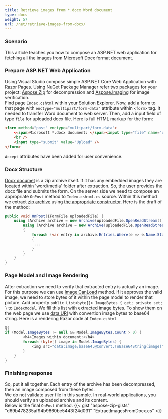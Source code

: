 ```yaml
---
title: Retrieve images from *.docx Word document
type: docs
weight: 57
url: /net/retrieve-images-from-docx/
---
```


### **Scenario**
This article teaches you how to compose an ASP.NET web application for fetching all the images from Microsoft Docx format document.

### **Prepare ASP.NET Web Application**
Using Visual Studio compose simple ASP.NET Core Web Application with Razor Pages. 
Using NuGet Package Manager refer two packages for your project: [Aspose.Zip](https://www.nuget.org/packages/Aspose.Zip/) for decompression and [Aspose.Imaging](https://www.nuget.org/packages/Aspose.Imaging/) for image verification.
<br/>
Find page `Index.cshtml` within your Solution Explorer. Now, add a form to that page with `enctype="multipart/form-data"` attribute within `<form>` tag. It needed to transfer Word document to web server. Then, add a input field of type `file` for uploaded docx file.
Here is full HTML markup for the form:
```html
<form method="post" enctype="multipart/form-data">
    <<span>Microsoft *.docx document: </span><input type="file" name="uploadedFile" required="required" accept=".docx" />   
    <br />
    <input type="submit" value="Upload" />
</form>
```
`Accept` attributes have been added for user convenience. 

### **Docx Structure** 
[Docx documet](https://docs.fileformat.com/word-processing/docx/) is a zip archive itself. If it has any embedded images they are located within 'word/media' folder after extraction. So, the user provides the docx file and submits the form. On the server side we need to compose an appropriate `OnPost` method to `Index.cshtml.cs` source. Within this method we extract [zip archive](https://reference.aspose.com/zip/net/aspose.zip/archive) using [the appropriate constructor](https://reference.aspose.com/zip/net/aspose.zip/archive/constructors/1).  Here is the draft of the method:
```c#
public void OnPost(IFormFile uploadedFile) {
    using (Archive archive = new Archive(uploadedFile.OpenReadStream())) {
        using (Archive archive = new Archive(uploadedFile.OpenReadStream()))
        {
            foreach (var entry in archive.Entries.Where(e => e.Name.StartsWith(@"word/media", StringComparison.InvariantCultureIgnoreCase)))
			{
			 ...
			}
		}	
    }
}
```

### **Page Model and Image Rendering**
After extraction we need to verify that extracted entry is actually an image. For this purpose we can use [Image.CanLoad](https://reference.aspose.com/imaging/net/aspose.imaging/image/methods/canload) method. If it approves the valid image, we need to store bytes of it within the page model to render that picture. Add property `public List<byte[]> ImageBytes { get; private set; }` to `IndexModel`. 
We fill this list with extracted image bytes. To show them on the web page we use [data URI](https://en.wikipedia.org/wiki/Data_URI_scheme) with convertion image bytes to base64 string.
Here is a rendering Razor code at `Index.cshtml`
```c#
@{
if (Model.ImageBytes != null && Model.ImageBytes.Count > 0) {
        <h4>Images within document:</h4>
        foreach (byte[] image in Model.ImageBytes) {
            <img src="data:image;base64,@Convert.ToBase64String(image)"/>
        }
    }
}
```

### **Finishing response**
So, put it all together. Each entry of the archive has been decompressed, then an image composed from these bytes. <br />We do not validate user file in this sample. In real-world applications, you should verify an uploaded archive and its content. <br />Below is the final `OnPost` method.
{{< gist "aspose-zip-gists" "d69b478235af94b9860be5443f24d031" "ExtractImagesFromDocx.cs" >}}